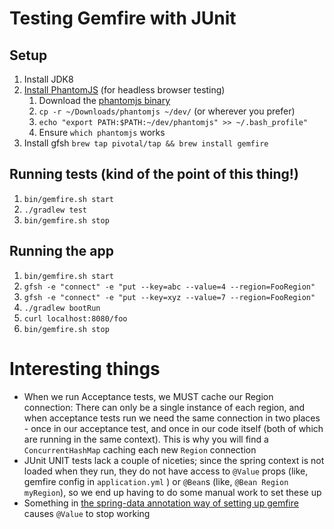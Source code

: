 # Testing Gemfire with JUnit

## Setup

1. Install JDK8
1. [Install PhantomJS](http://phantomjs.org/download.html) (for headless browser testing)
    1. Download the [phantomjs binary](https://github.com/eugene1g/phantomjs/releases/tag/2.0.0-bin)
    1. `cp -r ~/Downloads/phantomjs ~/dev/` (or wherever you prefer)
    1. `echo "export PATH:$PATH:~/dev/phantomjs" >> ~/.bash_profile"`
    1. Ensure `which phantomjs` works
1. Install gfsh `brew tap pivotal/tap && brew install gemfire`

## Running tests (kind of the point of this thing!)

1. `bin/gemfire.sh start`
1. `./gradlew test`
1. `bin/gemfire.sh stop`

## Running the app

1. `bin/gemfire.sh start`
1. `gfsh -e "connect" -e "put --key=abc --value=4 --region=FooRegion"`
1. `gfsh -e "connect" -e "put --key=xyz --value=7 --region=FooRegion"`
1. `./gradlew bootRun`
1. `curl localhost:8080/foo`
1. `bin/gemfire.sh stop`

# Interesting things

- When we run Acceptance tests, we MUST cache our Region connection: There can only be a single instance of each region,
  and when acceptance tests run we need the same connection in two places - once in our acceptance test, and once in
  our code itself (both of which are running in the same context). This is why you will find a `ConcurrentHashMap` caching
  each new `Region` connection
- JUnit UNIT tests lack a couple of niceties; since the spring context is not loaded when they run, they do not have
  access to `@Value` props (like, gemfire config in `application.yml` ) or `@Bean`s (like, `@Bean Region myRegion`), so
  we end up having to do some manual work to set these up
- Something in [the spring-data annotation way of setting up gemfire](https://github.com/jadekler/git-misc-2/blob/master/java-value-annotation-failure/server/src/main/java/demo/GemfireConfiguration.java)
  causes `@Value` to stop working